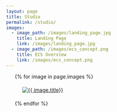 ```yaml
---
layout: page
title: Studio
permalink: /studio/
images:
  - image_path: /images/landing_page.jpg
    title: Landing Page
    link: /images/landing_page.jpg
  - image_path: /images/ecs_concept.png
    title: ECS Overview
    link: /images/ecs_concept.png
---
```


<ul class="photo-gallery" >
  {% for image in page.images %}
    <li style="list-style-type: none; padding: 20px;">
      <a href="{{ image.link }}">
        <img src="{{ image.image_path }}" alt="{{ image.title}}"/>
      </a>
    </li>
  {% endfor %}
</ul>